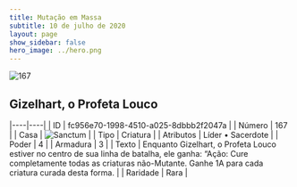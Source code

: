 ```yaml
---
title: Mutação em Massa
subtitle: 10 de julho de 2020
layout: page
show_sidebar: false
hero_image: ../hero.png
---
```


![167](https://cdn.keyforgegame.com/media/card_front/pt/479_167_9MGV6X5QR6CM_pt.png)

## Gizelhart, o Profeta Louco

|----|----|
| ID | fc956e70-1998-4510-a025-8dbbb2f2047a |
| Número | 167 |
| Casa | ![Sanctum](https://archonarcana.com/images/thumb/c/c7/Sanctum.png/22px-Sanctum.png "Santuário") |
| Tipo | Criatura |
| Atributos | Líder • Sacerdote |
| Poder | 4 |
| Armadura | 3 |
| Texto | Enquanto Gizelhart, o Profeta Louco estiver no centro de sua linha de batalha, ele ganha: “Ação: Cure completamente todas as criaturas não-Mutante. Ganhe 1A para cada criatura curada desta forma. |
| Raridade | Rara |
